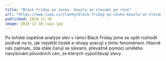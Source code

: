 ```yaml
---
title: "Black Friday po česku: kouzla se slevami po roce"
url: "https://www.lupa.cz/clanky/black-friday-po-cesku-kouzla-se-slevami-po-roce/"
published: 2018-12-10
image: 2018-12-10-lupa.jpg
---
```


Po loňské úspěšné analýze slev v&nbsp;rámci Black Friday jsme se opět rozhodli podívat na to, jak největší české e-shopy pracují s&nbsp;tímto fenoménem. Hlavně nás zajímalo, zda stále čarují se slevami, převážně pomocí umělého navyšování původních cen, ze kterých vypočítávají&nbsp;slevy.